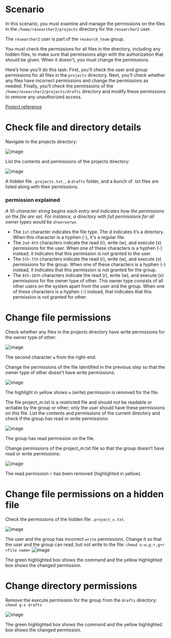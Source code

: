 # Scenario
In this scenario, you must examine and manage the permissions on the files in the `/home/researcher2/projects` directory for the `researcher2` user.

The `researcher2` user is part of the `research_team` group.

You must check the permissions for all files in the directory, including any hidden files, to make sure that permissions align with the authorization that should be given. When it doesn't, you must change the permissions.

Here’s how you’ll do this task: First, you’ll check the user and group permissions for all files in the `projects` directory. Next, you’ll check whether any files have incorrect permissions and change the permissions as needed. Finally, you’ll check the permissions of the `/home/researcher2/projects/drafts` directory and modify these permissions to remove any unauthorized access.

[Project reference](https://www.coursera.org/learn/linux-and-sql/home/welcome)

# Check file and directory details
Navigate to the projects directory:

![image](https://github.com/user-attachments/assets/633755b2-30e2-4e7d-849a-1d2843643bda)

List the contents and permissions of the projects directory:

![image](https://github.com/user-attachments/assets/6d7e8215-a8e8-4518-b98a-24549f97af1c)

A hidden file `.projects.txt.`, a `drafts` folder, and a bunch of .txt files are listed along with their permissions.

### permission explained
*A 10-character string begins each entry and indicates how the permissions on the file are set. For instance, a directory with full permissions for all owner types would be `drwxrwxrwx`*.
- The `1st` character indicates the file type. The d indicates it’s a directory. When this character is a hyphen (-), it's a regular file.
- The `2nd-4th` characters indicate the read (r), write (w), and execute (x) permissions for the user. When one of these characters is a hyphen (-) instead, it indicates that this permission is not granted to the user.
- The `5th-7th` characters indicate the read (r), write (w), and execute (x) permissions for the group. When one of these characters is a hyphen (-) instead, it indicates that this permission is not granted for the group.
- The `8th-10th` characters indicate the read (r), write (w), and execute (x) permissions for the owner type of other. This owner type consists of all other users on the system apart from the user and the group. When one of these characters is a hyphen (-) instead, that indicates that this permission is not granted for other.

# Change file permissions
Check whether any files in the projects directory have write permissions for the owner type of other:

![image](https://github.com/user-attachments/assets/ee199c22-8eca-44d7-9bc8-6e7100ae41ca)

The second character `w` from the right-end.

Change the permissions of the file identified in the previous step so that the owner type of other doesn’t have write permissions: 

![image](https://github.com/user-attachments/assets/6e472aaf-316f-42c6-bee6-d9f4c4c4610f)

The highlight in yellow shows `w` (write) permission is removed for the file.

The file project_m.txt is a restricted file and should not be readable or writable by the group or other; only the user should have these permissions on this file. List the contents and permissions of the current directory and check if the group has read or write permissions: 

![image](https://github.com/user-attachments/assets/7bec8a7c-f6d7-497a-81ce-8ee47cb5167e)

The group has read permission on the file.

Change permissions of the project_m.txt file so that the group doesn’t have read or write permissions: 

![image](https://github.com/user-attachments/assets/c6478c04-32c3-49d7-9185-3f0c0a76c4c7)

The read permission `r` has been removed (highlighted in yellow).

# Change file permissions on a hidden file
Check the permissions of the hidden file `.project_x.txt`. 

![image](https://github.com/user-attachments/assets/571847ac-7b41-4da4-b0d3-bd48d170f8b5)

The user and the group has incorrect `write` permissions. Change it so that the user and the group can read, but not write to the file: `chmod u-w,g-r,g+r <file name>`
![image](https://github.com/user-attachments/assets/9fe30b1f-ca27-45a7-a800-1f0f6693d74a)

The green highlighted box shows the command and the yellow highlighted box shows the changed permission. 

# Change directory permissions
Remove the execute permission for the group from the `drafts` directory: `chmod g-x drafts`

![image](https://github.com/user-attachments/assets/1e2fe3d7-64ad-40fa-96f5-6542cd85fc68)

The green highlighted box shows the command and the yellow highlighted box shows the changed permission.
